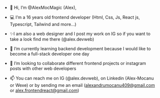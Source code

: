 - 👋 Hi, I’m @AlexMocMagic (Alex),
  
- 💻 I’m a 16 years old frontend developer (Html, Css, Js, React js, Typescript, Tailwind and more...)

- ✨I am also a web designer and I post my work on IG so if you want to take a look find me there (@alex.devweb)
  
- 🌱 I’m currently learning backend development because I would like to become a full-stack developer one day
  
- 🤝 I’m looking to collaborate different frontend projects or instagram posts with other web developers
  
- 📫 You can reach me on IG (@alex.devweb), on Linkedin (Alex-Mocanu or Wexe) or by sending me an email (alexandrumocanu409@gmail.com or alex.frontendreact@gmail.com)
